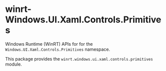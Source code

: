 <!-- warning: Please don't edit this file. It was automatically generated. -->

# winrt-Windows.UI.Xaml.Controls.Primitives

Windows Runtime (WinRT) APIs for for the `Windows.UI.Xaml.Controls.Primitives` namespace.

This package provides the `winrt.windows.ui.xaml.controls.primitives` module.
